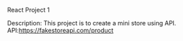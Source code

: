 React Project 1

Description: This project is to create a mini store using API.
API:https://fakestoreapi.com/product